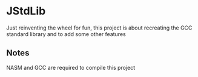 # JStdLib
Just reinventing the wheel for fun, this project is about recreating the GCC standard library and to add some other features

## Notes
NASM and GCC are required to compile this project
